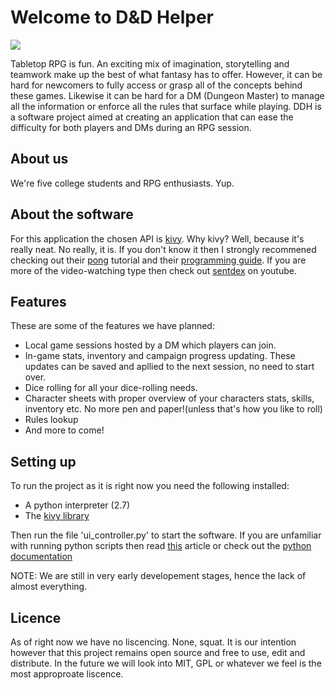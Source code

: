 # Welcome to D&D Helper
<a href='https://travis-ci.org/eanilsen/ddh'><img src='https://secure.travis-ci.org/eanilsen/ddh.png?branch=develop'></a>

Tabletop RPG is fun. An exciting mix of imagination, storytelling and teamwork 
make up the best of what fantasy has to offer. However, it can be hard for 
newcomers to fully access or grasp all of the concepts behind these games. 
Likewise it can be hard for a DM (Dungeon Master) to manage all the information
or enforce all the rules that surface while playing. DDH is a software project
aimed at creating an application that can ease the difficulty for both players
and DMs during an RPG session.

## About us
We're five college students and RPG enthusiasts. Yup.

## About the software
For this application the chosen API is [kivy](https://kivy.org/#home).
Why kivy? Well, because it's really neat. No really, it is. If you don't know
it then I strongly recommened checking out their [pong](https://kivy.org/docs/tutorials/pong.html)
tutorial and their [programming guide](https://kivy.org/docs/guide/basic.html).
If you are more of the video-watching type then check out [sentdex](https://www.youtube.com/watch?v=CYNWK2GpwgA&list=PLQVvvaa0QuDe_l6XiJ40yGTEqIKugAdTy)
on youtube.

## Features
These are some of the features we have planned:
* Local game sessions hosted by a DM which players can join.
* In-game stats, inventory and campaign progress updating. 
    These updates can be saved and apllied to the next session, no need to start
    over.
* Dice rolling for all your dice-rolling needs.
* Character sheets with proper overview of your characters stats, skills, 
    inventory etc. No more pen and paper!(unless that's how you like to roll)
* Rules lookup
* And more to come!


## Setting up

To run the project as it is right now you need the following installed:
* A python interpreter (2.7)
* The [kivy library](https://kivy.org/docs/installation/installation.html)

Then run the file 'ui_controller.py' to start the software. If you are
unfamiliar with running python scripts then read [this](http://pythoncentral.io/execute-python-script-file-shell/)
article or check out the [python documentation](https://docs.python.org/3/)

NOTE: We are still in very early developement stages, hence the lack of
almost everything.

## Licence
As of right now we have no liscencing. None, squat. It is our intention however
that this project remains open source and free to use, edit and distribute. In
the future we will look into MIT, GPL or whatever we feel is the most 
approproate liscence.  
